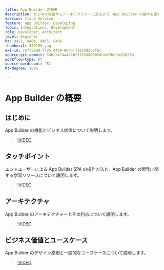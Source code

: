```yaml
---
title: App Builder の概要
description: ビジネス価値からアーキテクチャーに至るまで、App Builder の基本を説明します。
version: Cloud Service
feature: App Builder, Developing
topic: Integrations, Development
role: Developer, Architect
level: Beginner
kt: 9452, 9464, 9465, 9466
thumbnail: 339158.jpg
exl-id: c6fc96a0-ff95-4fb9-8674-71e60d23ef5c
source-git-commit: 646ca4f4a441bf1565558002dcd6f96d3e228563
workflow-type: ht
source-wordcount: '81'
ht-degree: 100%

---
```


# App Builder の概要

## はじめに

App Builder の機能とビジネス価値について説明します。

>[!VIDEO](https://video.tv.adobe.com/v/339158/?quality=12&learn=on)

## タッチポイント

エンドユーザーによる App Builder SPA の操作方法と、App Builder の開発に関する学習リソースについて説明します。

>[!VIDEO](https://video.tv.adobe.com/v/339159/?quality=12&learn=on)

## アーキテクチャ

App Builder のアーキテクチャーとその利点について説明します。

>[!VIDEO](https://video.tv.adobe.com/v/339160/?quality=12&learn=on)

## ビジネス価値とユースケース

App Builder のデザイン原則と一般的なユースケースについて説明します。

>[!VIDEO](https://video.tv.adobe.com/v/339161/?quality=12&learn=on)
